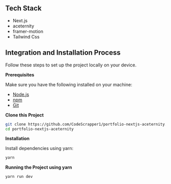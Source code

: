 ## <a name="tech-stack">Tech Stack</a>

- Next.js
- aceternity
- framer-motion
- Tailwind Css

## <a name="quick-start">Integration and Installation Process</a>

Follow these steps to set up the project locally on your device.

**Prerequisites**

Make sure you have the following installed on your machine:

- [Node.js](https://nodejs.org/en)
- [npm](https://www.npmjs.com/)
- [Git](https://git-scm.com/)

**Clone this Project**

```bash
git clone https://github.com/CodeScrapper1/portfolio-nextjs-aceternity.git
cd portfolio-nextjs-aceternity
```

**Installation**

Install dependencies using yarn:

```bash
yarn
```

**Running the Project using yarn**

```bash
yarn run dev
```
